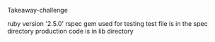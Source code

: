 Takeaway-challenge

ruby version '2.5.0'
rspec gem used for testing
test file is in the spec directory
production code is in lib directory
